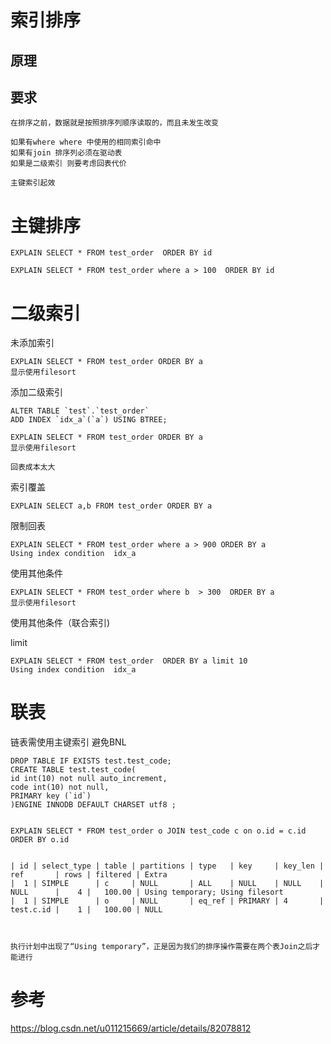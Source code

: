 
# 索引排序

## 原理


## 要求

	在排序之前，数据就是按照排序列顺序读取的，而且未发生改变

	如果有where where 中使用的相同索引命中
	如果有join 排序列必须在驱动表
	如果是二级索引 则要考虑回表代价 

	主键索引起效


# 主键排序


	EXPLAIN SELECT * FROM test_order  ORDER BY id 

	EXPLAIN SELECT * FROM test_order where a > 100  ORDER BY id 


# 二级索引


未添加索引

	EXPLAIN SELECT * FROM test_order ORDER BY a 
	显示使用filesort

添加二级索引

	ALTER TABLE `test`.`test_order` 
	ADD INDEX `idx_a`(`a`) USING BTREE;

	EXPLAIN SELECT * FROM test_order ORDER BY a 
	显示使用filesort

	回表成本太大

索引覆盖

	EXPLAIN SELECT a,b FROM test_order ORDER BY a
	
限制回表

	EXPLAIN SELECT * FROM test_order where a > 900 ORDER BY a 
	Using index condition  idx_a 

使用其他条件

	EXPLAIN SELECT * FROM test_order where b  > 300  ORDER BY a 
	显示使用filesort

使用其他条件（联合索引)

limit 

	EXPLAIN SELECT * FROM test_order  ORDER BY a limit 10
	Using index condition  idx_a 


# 联表

链表需使用主键索引 避免BNL


	DROP TABLE IF EXISTS test.test_code;
	CREATE TABLE test.test_code(
	id int(10) not null auto_increment,
	code int(10) not null,
	PRIMARY key (`id`)
	)ENGINE INNODB DEFAULT CHARSET utf8 ;


	EXPLAIN SELECT * FROM test_order o JOIN test_code c on o.id = c.id  ORDER BY o.id 


	| id | select_type | table | partitions | type   | key     | key_len | ref       | rows | filtered | Extra           
	|  1 | SIMPLE      | c     | NULL       | ALL    | NULL    | NULL    | NULL      |    4 |   100.00 | Using temporary; Using filesort 
	|  1 | SIMPLE      | o     | NULL       | eq_ref | PRIMARY | 4       | test.c.id |    1 |   100.00 | NULL           



	执行计划中出现了“Using temporary”，正是因为我们的排序操作需要在两个表Join之后才能进行


# 参考

https://blog.csdn.net/u011215669/article/details/82078812




